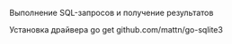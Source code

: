 Выполнение SQL-запросов и получение результатов

Установка драйвера
go get github.com/mattn/go-sqlite3